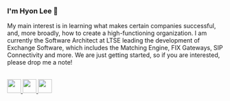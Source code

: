 ### I'm Hyon Lee 👋

My main interest is in learning what makes certain companies successful, and, more broadly, how to create a high-functioning organization.  I am currently the Software Architect at LTSE leading the development of Exchange Software, which includes the Matching Engine, FIX Gateways, SIP Connectivity and more.  We are just getting started, so if you are interested, please drop me a note!

<br/>
<a href="https://www.linkedin.com/in/hyonlee/">
  <img height="32" width="32" src="https://unpkg.com/simple-icons@v3/icons/linkedin.svg" />
</a>
<a href="https://twitter.com/hyonlee">
  <img height="32" width="32" src="https://unpkg.com/simple-icons@v3/icons/twitter.svg" />
</a>
<a href="https://ltse.com/team">
  <img height="32" src="https://cdn-images-1.medium.com/max/1200/1*mLCQhUbRVkjsFGqv34vZ_g.jpeg" />
</a>
